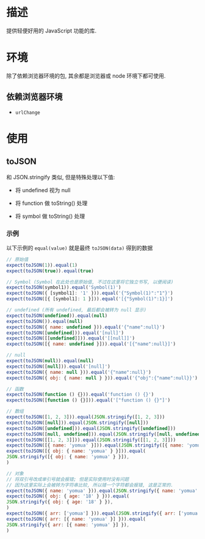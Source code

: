 # 描述

提供轻便好用的 JavaScript 功能的库.

# 环境

除了依赖浏览器环境的包, 其余都是浏览器或 node 环境下都可使用.

## 依赖浏览器环境

- `urlChange`

# 使用

## toJSON

和 JSON.stringify 类似, 但是特殊处理以下值:

- 将 undefined 视为 null

- 将 function 做 toString() 处理

- 将 symbol 做 toString() 处理

### 示例
以下示例的 `equal(value)` 就是最终 `toJSON(data)` 得到的数据

```js
// 原始值
expect(toJSON(1)).equal(1)
expect(toJSON(true)).equal(true)
```

```js
// Symbol (Symbol 在此处也是原始值, 不过在这里将它独立书写, 以便阅读)
expect(toJSON(symbol1)).equal('Symbol(1)')
expect(toJSON({ [symbol1]: '1' })).equal('{"Symbol(1)":"1"}')
expect(toJSON([{ [symbol1]: 1 }])).equal('[{"Symbol(1)":1}]')
```

```js
// undefined (所有 undefined, 最后都会被转为 null 显示)
expect(toJSON(undefined)).equal(null)
expect(toJSON()).equal(null)
expect(toJSON({ name: undefined })).equal('{"name":null}')
expect(toJSON([undefined])).equal('[null]')
expect(toJSON([[undefined]])).equal('[[null]]')
expect(toJSON([{ name: undefined }])).equal('[{"name":null}]')
```

```js
// null
expect(toJSON(null)).equal(null)
expect(toJSON([null])).equal('[null]')
expect(toJSON({ name: null })).equal('{"name":null}')
expect(toJSON({ obj: { name: null } })).equal('{"obj":{"name":null}}')
```

```js
// 函数
expect(toJSON(function () {})).equal('function () {}')
expect(toJSON([function () {}])).equal('["function () {}"]')
```

```js
// 数组
expect(toJSON([1, 2, 3])).equal(JSON.stringify([1, 2, 3]))
expect(toJSON([null])).equal(JSON.stringify([null]))
expect(toJSON([undefined])).equal(JSON.stringify([undefined]))
expect(toJSON([null, undefined])).equal(JSON.stringify([null, undefined]))
expect(toJSON([[1, 2, 3]])).equal(JSON.stringify([[1, 2, 3]]))
expect(toJSON([{ name: 'yomua' }])).equal(JSON.stringify([{ name: 'yomua' }]))
expect(toJSON([{ obj: { name: 'yomua' } }])).equal(
JSON.stringify([{ obj: { name: 'yomua' } }]),
)
```

```js
// 对象
// 将双引号改成单引号就会报错; 但是实际使用时没有问题
// 因为这里实际上会被转为字符串比较, 所以错一个字符都会报错, 这是正常的.
expect(toJSON({ name: 'yomua' })).equal(JSON.stringify({ name: 'yomua' }))
expect(toJSON({ obj: { age: '18' } })).equal(
JSON.stringify({ obj: { age: '18' } }),
)
expect(toJSON({ arr: ['yomua'] })).equal(JSON.stringify({ arr: ['yomua'] }))
expect(toJSON({ arr: [{ name: 'yomua' }] })).equal(
JSON.stringify({ arr: [{ name: 'yomua' }] }),
)
```

